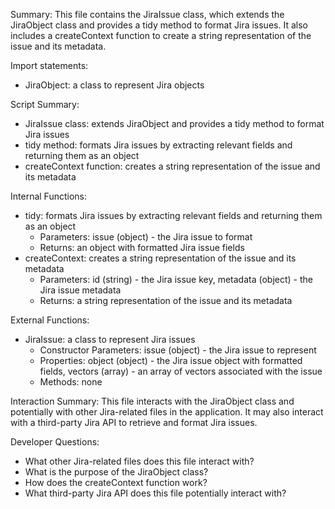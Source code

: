 Summary:
This file contains the JiraIssue class, which extends the JiraObject class and provides a tidy method to format Jira issues. It also includes a createContext function to create a string representation of the issue and its metadata.

Import statements:
- JiraObject: a class to represent Jira objects

Script Summary:
- JiraIssue class: extends JiraObject and provides a tidy method to format Jira issues
- tidy method: formats Jira issues by extracting relevant fields and returning them as an object
- createContext function: creates a string representation of the issue and its metadata

Internal Functions:
- tidy: formats Jira issues by extracting relevant fields and returning them as an object
  - Parameters: issue (object) - the Jira issue to format
  - Returns: an object with formatted Jira issue fields
- createContext: creates a string representation of the issue and its metadata
  - Parameters: id (string) - the Jira issue key, metadata (object) - the Jira issue metadata
  - Returns: a string representation of the issue and its metadata

External Functions:
- JiraIssue: a class to represent Jira issues
  - Constructor Parameters: issue (object) - the Jira issue to represent
  - Properties: object (object) - the Jira issue object with formatted fields, vectors (array) - an array of vectors associated with the issue
  - Methods: none

Interaction Summary:
This file interacts with the JiraObject class and potentially with other Jira-related files in the application. It may also interact with a third-party Jira API to retrieve and format Jira issues.

Developer Questions:
- What other Jira-related files does this file interact with?
- What is the purpose of the JiraObject class?
- How does the createContext function work?
- What third-party Jira API does this file potentially interact with?